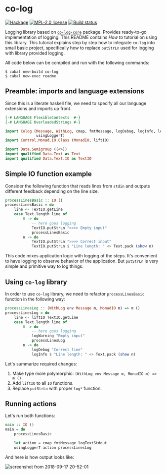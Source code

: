# co-log

[![Hackage](https://img.shields.io/hackage/v/co-log.svg)](https://hackage.haskell.org/package/co-log)
[![MPL-2.0 license](https://img.shields.io/badge/license-MPL--2.0-blue.svg)](https://github.com/kowainik/co-log/blob/master/LICENSE)
[![Build status](https://secure.travis-ci.org/kowainik/co-log.svg)](https://travis-ci.org/kowainik/co-log)


Logging library based on [`co-log-core`](../co-log-core) package. Provides
ready-to-go implementation of logging. This README contains _How to_ tutorial on
using this library. This tutorial explains step by step how to integrate
`co-log` into small basic project, specifically how to replace `putStrLn` used
for logging with library provided logging.

All code below can be compiled and run with the following commands:

```shell
$ cabal new-build co-log
$ cabal new-exec readme
```

## Preamble: imports and language extensions

Since this is a literate haskell file, we need to specify all our language
extensions and imports up front.

```haskell
{-# LANGUAGE FlexibleContexts  #-}
{-# LANGUAGE OverloadedStrings #-}

import Colog (Message, WithLog, cmap, fmtMessage, logDebug, logInfo, logTextStdout, logWarning,
              usingLoggerT)
import Control.Monad.IO.Class (MonadIO, liftIO)

import Data.Semigroup ((<>))
import qualified Data.Text as Text
import qualified Data.Text.IO as TextIO

```

## Simple IO function example

Consider the following function that reads lines from `stdin` and outputs
different feedback depending on the line size.

```haskell
processLinesBasic :: IO ()
processLinesBasic = do
    line <- TextIO.getLine
    case Text.length line of
        0 -> do
            -- here goes logging
            TextIO.putStrLn ">>>> Empty input"
            processLinesBasic
        n -> do
            TextIO.putStrLn ">>>> Correct input"
            TextIO.putStrLn $ "Line length: " <> Text.pack (show n)
```

This code mixes application logic with logging of the steps. It's convenient to
have logging to observe behavior of the application. But `putStrLn` is very
simple and primitive way to log things.

## Using `co-log` library

In order to use `co-log` library, we need to refactor `processLinesBasic`
function in the following way:

```haskell
processLinesLog :: (WithLog env Message m, MonadIO m) => m ()
processLinesLog = do
    line <- liftIO TextIO.getLine
    case Text.length line of
        0 -> do
            -- here goes logging
            logWarning "Empty input"
            processLinesLog
        n -> do
            logDebug "Correct line"
            logInfo $ "Line length: " <> Text.pack (show n)
```

Let's summarize required changes:

1. Make type more polymorphic: `(WithLog env Message m, MonadIO m) => m ()`
2. Add `liftIO` to all `IO` functions.
3. Replace `putStrLn` with proper `log*` function.

## Running actions

Let's run both functions:

```haskell
main :: IO ()
main = do
    processLinesBasic

    let action = cmap fmtMessage logTextStdout
    usingLoggerT action processLinesLog
```

And here is how output looks like:

![screenshot from 2018-09-17 20-52-01](https://user-images.githubusercontent.com/4276606/45623973-8bafb900-babb-11e8-9e20-4369a5a8e5ff.png)
